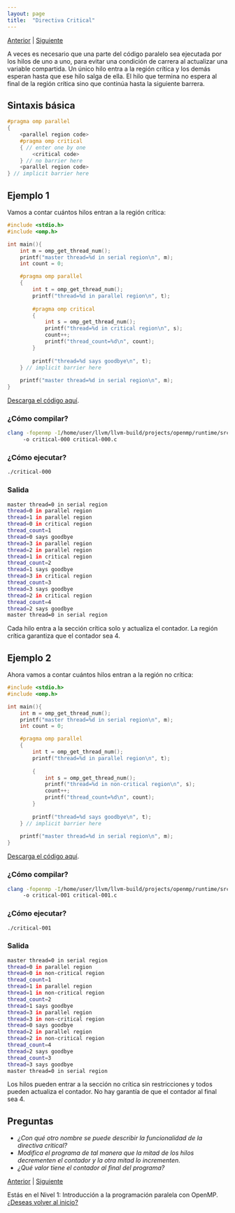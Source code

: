 ```yaml
---
layout: page
title:  "Directiva Critical"
---
```

[Anterior](parallel-master-000.html) | [Siguiente](atomic-000.html)

A veces es necesario que una parte del código paralelo sea ejecutada por los hilos de uno a uno, para evitar una condición de carrera al actualizar una variable compartida.
Un único hilo entra a la región crítica y los demás esperan hasta que ese hilo salga de ella. El hilo que termina no espera al final de la región crítica sino que continúa hasta la siguiente barrera.

## Sintaxis básica
```c
#pragma omp parallel
{
    <parallel region code>
    #pragma omp critical
    { // enter one by one
        <critical code>
    } // no barrier here
    <parallel region code>
} // implicit barrier here
``` 
## Ejemplo 1
Vamos a contar cuántos hilos entran a la región crítica:
```c
#include <stdio.h>
#include <omp.h>

int main(){
    int m = omp_get_thread_num();
    printf("master thread=%d in serial region\n", m);
    int count = 0;

    #pragma omp parallel
    {
        int t = omp_get_thread_num();
        printf("thread=%d in parallel region\n", t);
        
        #pragma omp critical
        {
            int s = omp_get_thread_num();
            printf("thread=%d in critical region\n", s);
            count++;
            printf("thread_count=%d\n", count);
        }
        
        printf("thread=%d says goodbye\n", t);
    } // implicit barrier here
    
    printf("master thread=%d in serial region\n", m);
}
```
[Descarga el código aquí](../codigo/critical-000.c).

### ¿Cómo compilar?
```bash
clang -fopenmp -I/home/user/llvm/llvm-build/projects/openmp/runtime/src/ 
     -o critical-000 critical-000.c
```
### ¿Cómo ejecutar?
```bash
./critical-000 
```
### Salida
```bash
master thread=0 in serial region
thread=0 in parallel region
thread=1 in parallel region
thread=0 in critical region
thread_count=1
thread=0 says goodbye
thread=3 in parallel region
thread=2 in parallel region
thread=1 in critical region
thread_count=2
thread=1 says goodbye
thread=3 in critical region
thread_count=3
thread=3 says goodbye
thread=2 in critical region
thread_count=4
thread=2 says goodbye
master thread=0 in serial region
```
Cada hilo entra a la sección crítica solo y actualiza el contador. La región crítica garantiza que el contador sea 4.

## Ejemplo 2
Ahora vamos a contar cuántos hilos entran a la región no crítica:
```c
#include <stdio.h>
#include <omp.h>

int main(){
    int m = omp_get_thread_num();
    printf("master thread=%d in serial region\n", m);
    int count = 0;

    #pragma omp parallel
    {
        int t = omp_get_thread_num();
        printf("thread=%d in parallel region\n", t);
        
        {
            int s = omp_get_thread_num();
            printf("thread=%d in non-critical region\n", s);
            count++;
            printf("thread_count=%d\n", count);
        }
        
        printf("thread=%d says goodbye\n", t);
    } // implicit barrier here
    
    printf("master thread=%d in serial region\n", m);
}
```
[Descarga el código aquí](../codigo/critical-001.c).

### ¿Cómo compilar?
```bash
clang -fopenmp -I/home/user/llvm/llvm-build/projects/openmp/runtime/src/ 
     -o critical-001 critical-001.c
```
### ¿Cómo ejecutar?
```bash
./critical-001 
```
### Salida
```bash
master thread=0 in serial region
thread=0 in parallel region
thread=0 in non-critical region
thread_count=1
thread=1 in parallel region
thread=1 in non-critical region
thread_count=2
thread=1 says goodbye
thread=3 in parallel region
thread=3 in non-critical region
thread=0 says goodbye
thread=2 in parallel region
thread=2 in non-critical region
thread_count=4
thread=2 says goodbye
thread_count=3
thread=3 says goodbye
master thread=0 in serial region
```
Los hilos pueden entrar a la sección no crítica sin restricciones y todos pueden actualiza el contador. No hay garantía de que el contador al final sea 4.

## Preguntas
* _¿Con qué otro nombre se puede describir la funcionalidad de la directiva critical?_
* _Modifica el programa de tal manera que la mitad de los hilos decrementen el contador y la otra mitad lo incrementen._
* _¿Qué valor tiene el contador al final del programa?_

[Anterior](parallel-master-000.html) | [Siguiente](atomic-000.html)

<div class=coursetitle>Estás en el Nivel 1: Introducción a la programación paralela con OpenMP. <a href="main.html">¿Deseas volver al inicio?</a> </div>